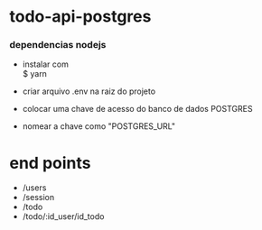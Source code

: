 # todo-api-postgres


### dependencias nodejs 

- instalar com  
 $ yarn

- criar arquivo .env na raiz do projeto 
- colocar uma chave de acesso do banco de dados POSTGRES
- nomear a chave como "POSTGRES_URL"


# end points 

- /users
- /session
- /todo
- /todo/:id_user/id_todo
